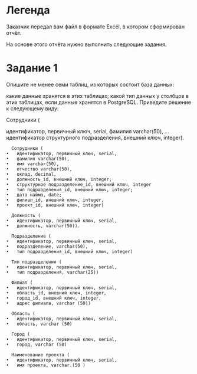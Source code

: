 # Легенда
Заказчик передал вам файл в формате Excel, в котором сформирован отчёт.

На основе этого отчёта нужно выполнить следующие задания.

# Задание 1
Опишите не менее семи таблиц, из которых состоит база данных:

какие данные хранятся в этих таблицах;
какой тип данных у столбцов в этих таблицах, если данные хранятся в PostgreSQL.
Приведите решение к следующему виду:

Сотрудники (

идентификатор, первичный ключ, serial,
фамилия varchar(50),
...
идентификатор структурного подразделения, внешний ключ, integer).




```
  Сотрудники (
•	идентификатор, первичный ключ, serial,
•	фамилия varchar(50),
•	имя varchar(50),
•	отчество varchar(50),
•	оклад, decimal,
•	должность_id, внешний ключ, integer;
•	структурное подразделение_id, внешний ключ, integer
•	тип подразделения_id, внешний ключ, integer;
•	дата найма, date;
•	филиал_id, внешний ключ, integer,
•	проект_id, внешний ключ, integer)

  Должность (
•	идентификатор, первичный ключ, serial,
•	должность, varchar(50)).

  Подразделение (
•	идентификатор, первичный ключ, serial,
•	подразделение, varchar(50),
•	тип подразделения_id, внешний ключ, integer)

  Тип подразделения (
•	идентификатор, первичный ключ, serial,
•	тип подразделения, varchar(25))

  Филиал (
•	идентификатор, первичный ключ, serial,
•	область_id, внешний ключ, integer,
•	город_id, внешний ключ, integer,
•	адрес филиала, varchar (50))

  Область (
•	идентификатор, первичный ключ, serial,
•	область, varchar (50)

  Город (
•	идентификатор, первичный ключ, serial,
•	город, varchar (50)

  Наименование проекта (
•	идентификатор, первичный ключ, serial,
•	имя проекта, varchar.(50 )
```

